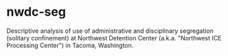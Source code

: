 # nwdc-seg
Descriptive analysis of use of administrative and disciplinary segregation (solitary confinement) at Northwest Detention Center (a.k.a. "Northwest ICE Processing Center") in Tacoma, Washington.